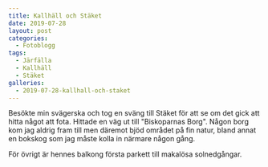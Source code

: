 ```yaml
---
title: Kallhäll och Stäket
date: 2019-07-28
layout: post
categories:
  - Fotoblogg
tags:
  - Järfälla
  - Kallhäll
  - Stäket
galleries:
  - 2019-07-28-kallhall-och-staket
---
```


Besökte min svägerska och tog en sväng till Stäket för att se om det gick att hitta något att fota. Hittade en väg ut till "Biskoparnas Borg". Någon borg kom jag aldrig fram till men däremot bjöd området på fin natur, bland annat en bokskog som jag måste kolla in närmare någon gång.

För övrigt är hennes balkong första parkett till makalösa solnedgångar.
